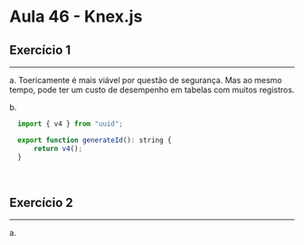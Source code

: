 #  Aula 46 - Knex.js

## Exercício 1 
***
a. Toericamente é mais viável por questão de segurança. Mas ao mesmo tempo, pode ter um custo de desempenho em tabelas com muitos registros.

b.
```js
  import { v4 } from "uuid";

  export function generateId(): string {
      return v4();
  }

```

<br>

## Exercício 2
***
a. 